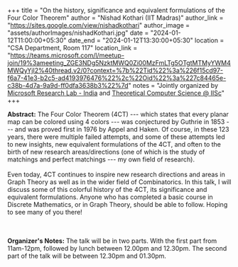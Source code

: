 +++
title = "On the history, significance and equivalent formulations of the Four Color Theorem"
author = "Nishad Kothari (IIT Madras)"
author_link = "https://sites.google.com/view/nishadkothari"
author_image = "assets/authorImages/nishadKothari.jpg"
date = "2024-01-12T11:00:00+05:30"
date_end = "2024-01-12T13:30:00+05:30"
location = "CSA Department, Room 117"
location_link = "https://teams.microsoft.com/l/meetup-join/19%3ameeting_ZGE3NDg5NzktMWQ0Zi00MzFmLTg5OTgtMTMyYWM4MWQyYjI2%40thread.v2/0?context=%7b%22Tid%22%3a%226f15cd97-f6a7-41e3-b2c5-ad4193976476%22%2c%22Oid%22%3a%227c84465e-c38b-4d7a-9a9d-ff0dfa3638b3%22%7d"
notes = "Jointly organized by <a href = "https://www.microsoft.com/en-us/research/lab/microsoft-research-india/" target= "_blank">Microsoft Research Lab - India</a> and <a href='https://www.csa.iisc.ac.in/theoretical-computer-science/' target= "_blank">Theoretical Computer Science @ IISc</a>"
+++

<b>Abstract:</b>
The Four Color Theorem (4CT) --- which states that every planar map can be colored using 4 colors --- was conjectured 
by Guthrie in 1853 --- and was proved first in 1976 by Appel and Haken. Of course, in these 123 years, there were 
multiple failed attempts, and some of these attempts led to new insights, new equivalent formulations of the 4CT, 
and often to the birth of new research areas/directions (one of which is the study of matchings and perfect 
matchings --- my own field of research).
<br><br>
Even today, 4CT continues to inspire new research directions and areas in Graph Theory as well as in the wider 
field of Combinatorics.
In this talk, I will discuss some of this colorful history of the 4CT, its significance and equivalent formulations.
Anyone who has completed a basic course in Discrete Mathematics, or in Graph Theory, should be able to follow.
Hoping to see many of you there!

<br><br>
<b>Organizer's Notes:</b> The talk will be in two parts. With the first part
from 11am-12pm, followed by lunch between 12.00pm and 12.30pm. 
The second part of the talk will be between 12.30pm and 01.30pm.

